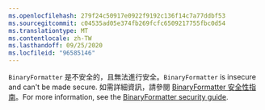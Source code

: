 ```yaml
---
ms.openlocfilehash: 279f24c50917e0922f9192c136f14c7a77ddbf53
ms.sourcegitcommit: c04535ad05e374fb269fcfc6509217755fbc0d54
ms.translationtype: MT
ms.contentlocale: zh-TW
ms.lasthandoff: 09/25/2020
ms.locfileid: "96585146"
---
```

<span data-ttu-id="bf841-101">`BinaryFormatter` 是不安全的，且無法進行安全。</span><span class="sxs-lookup"><span data-stu-id="bf841-101">`BinaryFormatter` is insecure and can't be made secure.</span></span> <span data-ttu-id="bf841-102">如需詳細資訊，請參閱 [BinaryFormatter 安全性指南](/dotnet/standard/serialization/binaryformatter-security-guide)。</span><span class="sxs-lookup"><span data-stu-id="bf841-102">For more information, see the [BinaryFormatter security guide](/dotnet/standard/serialization/binaryformatter-security-guide).</span></span>
